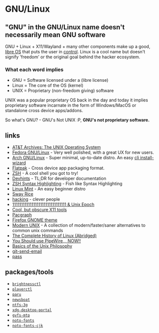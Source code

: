 # GNU/Linux

## "GNU" in the GNU/Linux name doesn't necessarily mean GNU software

GNU + Linux + X11/Wayland + many other components make up a good, [libre OS](https://polarhive.ml/blog/free-libre-software/) that puts the user in [control](https://polarhive.ml/blog/how-i-do-my-computing/). Linux is a cool name but doesn't signify 'freedom' or the original goal behind the hacker ecosystem.  

### What each word implies

- GNU = Software licensed under a (libre license)
- Linux = The core of the OS (kernel)
- UNIX = Proprietary (non-freedom giving) software

UNIX was a popular proprietary OS back in the day and today it implies proprietary software incarnate in the form of Windows/MacOS or standalone cross device apps/addons.

So what's GNU? - GNU's Not UNIX :P, **GNU's not proprietary software.**

## links

- [AT&T Archives: The UNIX Operating System](https://piped.kavin.rocks/watch?v=tc4ROCJYbm0)
- [Fedora GNU/Linux](https://fedoraproject.org/) - Very well polished, with a great UX for new users.
- [Arch GNU/Linux](https://archlinux.org/) - Super minimal, up-to-date distro. An easy [cli install-wizard](https://github.com/archlinux/archinstall/)
- [Flatpak](https://flatpak.org) - Cross device app packaging format.
- [ZSH](https://ohmyz.sh/) - A cool shell you got to try!
- [Devhints](https://devhints.io/) - TL;DR for developer documentation
- [ZSH Syntax Highlighting](https://github.com/zsh-users/zsh-syntax-highlighting) - Fish like Syntax Highlighting
- [Linux Mint](https://linuxmint.com/) - An easy beginner distro
- [Sway Rice](https://github.com/sora6kq/sway-dots)
- [hacking](https://www.technologyreview.com/2007/08/15/224210/that-hack-25-years-later/) - clever people
- [1111111111111111111111111111111 & Unix Epoch](https://piped.kavin.rocks/watch?v=QOeWxA9sXFY)
- [Cool, but obscure X11 tools](https://cyber.dabamos.de/unix/x11/)
- [Pacgraph](http://kmkeen.com/pacgraph/)
- [Firefox GNOME theme](https://github.com/rafaelmardojai/firefox-gnome-theme)
- [Modern UNIX](https://github.com/ibraheemdev/modern-unix) - A collection of modern/faster/saner alternatives to common unix commands
- [The Complete History of Linux (Abridged)](https://piped.kavin.rocks/watch?v=UjDQtNYxtbU)
- [You Should use PipeWire,,, NOW!!](https://piped.kavin.rocks/watch?v=5a7_2mA2LYQ)
- [Basics of the Unix Philosophy](http://www.catb.org/esr/writings/taoup/html/ch01s06.html)
- [git-send-email](https://git-send-email.io/)
- [pass](https://www.passwordstore.org/)

## packages/tools

- [``brightnessctl``](https://repology.org/project/brightnessctl/information)
- [``playerctl``](https://repology.org/project/playerctl/information)
- [``paru``](https://repology.org/project/paru/information)
- [``newsboat``](https://repology.org/project/newsboat/information)
- [``ntfs-3g``](https://repology.org/project/ntfs-3g/information)
- [``xdg-desktop-portal``](https://repology.org/project/xdg-desktop-portal/information)
- [``gvfs-mtp``](https://repology.org/project/gvfs-mtp/information)
- [``noto-fonts``](https://archlinux.org/packages/extra/any/noto-fonts/)
- [``noto-fonts-cjk``](https://archlinux.org/packages/extra/any/noto-fonts-cjk/)

